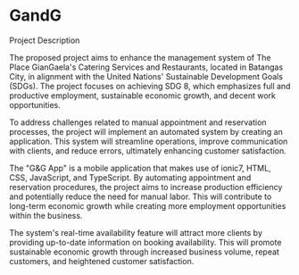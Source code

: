 # GandG
Project Description

The proposed project aims to enhance the management system of The Place GianGaela's Catering Services and Restaurants, located in Batangas City, in alignment with the United Nations' Sustainable Development Goals (SDGs). The project focuses on achieving SDG 8, which emphasizes full and productive employment, sustainable economic growth, and decent work opportunities.

To address challenges related to manual appointment and reservation processes, the project will implement an automated system by creating an application. This system will streamline operations, improve communication with clients, and reduce errors, ultimately enhancing customer satisfaction.

The "G&G App" is a mobile application that makes use of ionic7, HTML, CSS, JavaScript, and TypeScript. By automating appointment and reservation procedures, the project aims to increase production efficiency and potentially reduce the need for manual labor. This will contribute to long-term economic growth while creating more employment opportunities within the business.

The system's real-time availability feature will attract more clients by providing up-to-date information on booking availability. This will promote sustainable economic growth through increased business volume, repeat customers, and heightened customer satisfaction.
